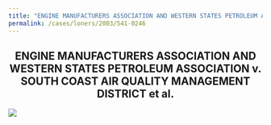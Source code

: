```yaml
---
title: "ENGINE MANUFACTURERS ASSOCIATION AND WESTERN STATES PETROLEUM ASSOCIATION v. SOUTH COAST AIR QUALITY MANAGEMENT DISTRICT et al."
permalink: /cases/loners/2003/541-0246
---
```


<h2 style="text-align:center">ENGINE MANUFACTURERS ASSOCIATION AND WESTERN STATES PETROLEUM ASSOCIATION v. SOUTH COAST AIR QUALITY MANAGEMENT DISTRICT et al.</h2>
<a href="https://cdn.loc.gov/service/ll/usrep/usrep541/usrep541246/usrep541246.pdf">
  <img src="https://cdn.loc.gov/service/ll/usrep/usrep541/usrep541246/usrep541246.gif" style="display:block;margin:auto;">
</a>
